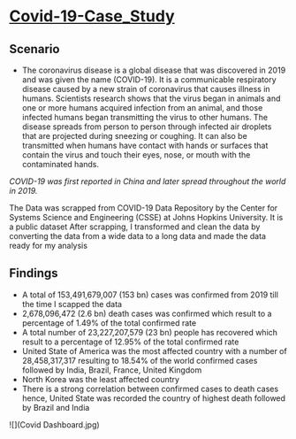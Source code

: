  # [Covid-19-Case_Study](https://latsan.github.io/Covid-19-Case_Study/)
 
 ## Scenario
 
 * The coronavirus disease is a global disease that was discovered in 2019 and was given the name (COVID-19). It is a communicable respiratory disease caused by a new strain of coronavirus that causes illness in humans. 
Scientists research shows that the virus began in animals and one or more humans acquired infection from an animal, and those infected humans began transmitting the virus to other humans.
The disease spreads from person to person through infected air droplets that are projected during sneezing or coughing.  It can also be transmitted when humans have contact with hands or surfaces that contain the virus and touch their eyes, nose, or mouth with the contaminated hands. 
 
 *COVID-19 was first reported in China and later spread throughout the world in 2019.*
 
The Data was scrapped from COVID-19 Data Repository by the Center for Systems Science and Engineering (CSSE) at Johns Hopkins University. It is a public dataset
After scrapping, I transformed and clean the data by converting the data from a wide data to a long data and made the data ready for my analysis

## Findings
* A total of 153,491,679,007 (153 bn) cases was confirmed from 2019 till the time I scapped the data
* 2,678,096,472 (2.6 bn) death cases was confirmed which result to a percentage of 1.49% of the total confirmed rate
* A total number of 23,227,207,579 (23 bn) people has recovered which result to a percentage of 12.95% of the total confirmed rate
* United State of America was the most affected country with a number of 28,458,317,317 resulting to 18.54% of the world confirmed cases followed by India, Brazil, France, United Kingdom
* North Korea was the least affected country
* There is a strong correlation between confirmed cases to death cases hence, United State was recorded the country of highest death followed by Brazil and India

![](Covid Dashboard.jpg)

